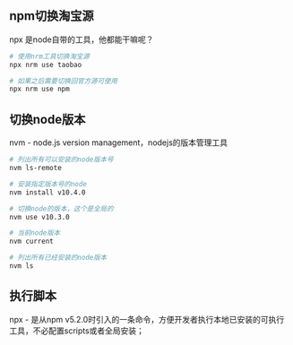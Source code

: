 
## npm切换淘宝源

npx 是node自带的工具，他都能干嘛呢？

```bash
# 使用nrm工具切换淘宝源
npx nrm use taobao

# 如果之后需要切换回官方源可使用
npx nrm use npm
```



## 切换node版本 

nvm - node.js version management，nodejs的版本管理工具

```bash
# 列出所有可以安装的node版本号
nvm ls-remote

# 安装指定版本号的node
nvm install v10.4.0

# 切换node的版本，这个是全局的
nvm use v10.3.0

# 当前node版本
nvm current

# 列出所有已经安装的node版本
nvm ls
```

## 执行脚本
npx - 是从npm v5.2.0时引入的一条命令，方便开发者执行本地已安装的可执行工具，不必配置scripts或者全局安装；

```bash

```